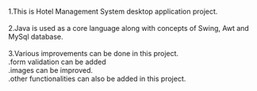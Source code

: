 1.This is Hotel Management System desktop application project.<br><br>
2.Java is used as a core language along with concepts of Swing, Awt and MySql database.<br><br>
3.Various improvements can be done in this project.<br>
<tb>.form validation can be added<br>
<tb>.images can be improved.<br>
<tb>.other functionalities can also be added in this project.
